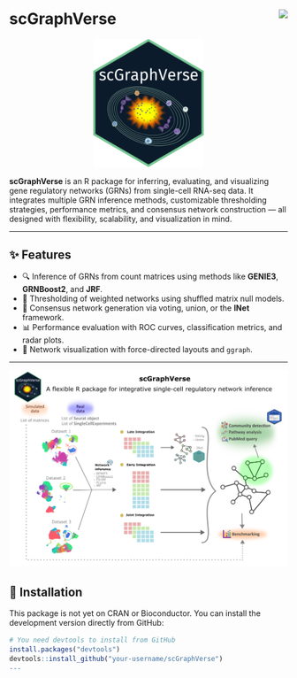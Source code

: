 # scGraphVerse <img src="https://img.shields.io/badge/R-Bioconductor-blue.svg" align="right" height="30"/>
               
<div align="center">
  <img src="logo.png" alt="Logo" width="200"/>
</div>

**scGraphVerse** is an R package for inferring, evaluating, and visualizing gene regulatory networks (GRNs) from single-cell RNA-seq data. It integrates multiple GRN inference methods, customizable thresholding strategies, performance metrics, and consensus network construction — all designed with flexibility, scalability, and visualization in mind.

---

## ✨ Features

- 🔍 Inference of GRNs from count matrices using methods like **GENIE3**, **GRNBoost2**, and **JRF**.
- 🎯 Thresholding of weighted networks using shuffled matrix null models.
- 🧠 Consensus network generation via voting, union, or the **INet** framework.
- 📊 Performance evaluation with ROC curves, classification metrics, and radar plots.
- 🧩 Network visualization with force-directed layouts and `ggraph`.

---

<div align="center">
  <img src="gabstract.png" alt="Logo" width="700"/>
</div>

## 🧬 Installation

This package is not yet on CRAN or Bioconductor. You can install the development version directly from GitHub:

```r
# You need devtools to install from GitHub
install.packages("devtools")
devtools::install_github("your-username/scGraphVerse")
---
